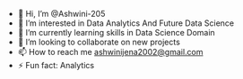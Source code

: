 - 👋 Hi, I’m @Ashwini-205
- 👀 I’m interested in Data Analytics And Future Data Science
- 🌱 I’m currently learning skills in Data Science Domain
- 💞️ I’m looking to collaborate on new projects
- 📫 How to reach me ashwinijena2002@gmail.com
- ⚡ Fun fact: Analytics

<!---
Ashwini-205/Ashwini-205 is a ✨ special ✨ repository because its `README.md` (this file) appears on your GitHub profile.
You can click the Preview link to take a look at your changes.
--->
